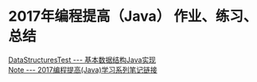 ﻿# 2017年编程提高（Java） 作业、练习、总结

[DataStructuresTest --- 基本数据结构Java实现](https://github.com/Tennysons/coding2017/tree/master/group14/296933284/DataStructuresTest)      
[Note --- 2017编程提高(Java)学习系列笔记链接](https://github.com/Tennysons/coding2017/tree/master/group14/296933284/Note) 
